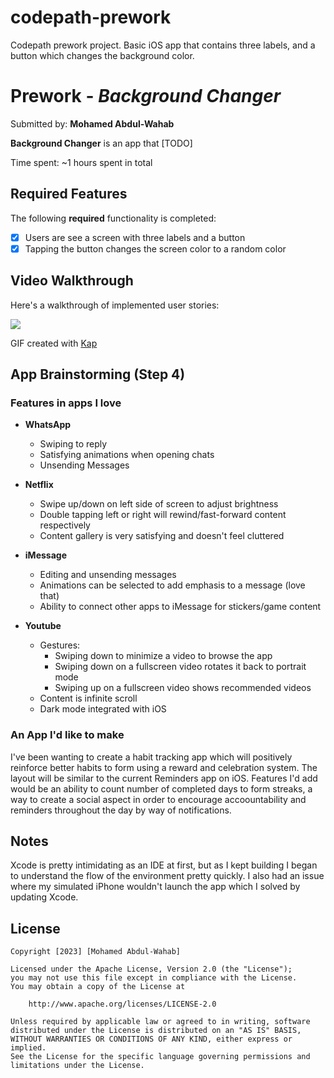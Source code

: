 # codepath-prework
Codepath prework project. Basic iOS app that contains three labels, and a button which changes the background color.

# Prework - *Background Changer*

Submitted by: **Mohamed Abdul-Wahab**

**Background Changer** is an app that  [TODO] 

Time spent: ~1 hours spent in total

## Required Features

The following **required** functionality is completed:

- [x] Users are see a screen with three labels and a button
- [x] Tapping the button changes the screen color to a random color
 
## Video Walkthrough

Here's a walkthrough of implemented user stories:

![](https://i.imgur.com/RWpjpa9.gif)


GIF created with [Kap](https://getkap.co/)  

## App Brainstorming (Step 4)
### Features in apps I love
* **WhatsApp**
    - Swiping to reply
    - Satisfying animations when opening chats
    - Unsending Messages

* **Netflix**
    - Swipe up/down on left side of screen to adjust brightness
    - Double tapping left or right will rewind/fast-forward content respectively
    - Content gallery is very satisfying and doesn't feel cluttered

* **iMessage**
    - Editing and unsending messages
    - Animations can be selected to add emphasis to a message (love that)
    - Ability to connect other apps to iMessage for stickers/game content
    
* **Youtube**
    - Gestures: 
        - Swiping down to minimize a video to browse the app
        - Swiping down on a fullscreen video rotates it back to portrait mode
        - Swiping up on a fullscreen video shows recommended videos
    - Content is infinite scroll 
    - Dark mode integrated with iOS
    



### An App I'd like to make
   I've been wanting to create a habit tracking app which will positively reinforce better habits to form using a reward and celebration system. The layout will be similar to the current Reminders app on iOS. Features I'd add would be an ability to count number of completed days to form streaks, a way to create a social aspect in order to encourage accoountability and reminders throughout the day by way of notifications.
## Notes

Xcode is pretty intimidating as an IDE at first, but as I kept building I began to understand the flow of the environment pretty quickly. I also had an issue where my simulated iPhone wouldn't launch the app which I solved by updating Xcode.

## License

    Copyright [2023] [Mohamed Abdul-Wahab]

    Licensed under the Apache License, Version 2.0 (the "License");
    you may not use this file except in compliance with the License.
    You may obtain a copy of the License at

        http://www.apache.org/licenses/LICENSE-2.0

    Unless required by applicable law or agreed to in writing, software
    distributed under the License is distributed on an "AS IS" BASIS,
    WITHOUT WARRANTIES OR CONDITIONS OF ANY KIND, either express or implied.
    See the License for the specific language governing permissions and
    limitations under the License.
